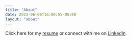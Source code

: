 ```yaml
---
title: "About"
date: 2023-06-06T16:00:55-05:00
layout: "about"
---
```


Click here for my [resume](/resume_sebastianspaink.pdf) or connect with me on
[LinkedIn](https://www.linkedin.com/in/sebastianspaink/).
